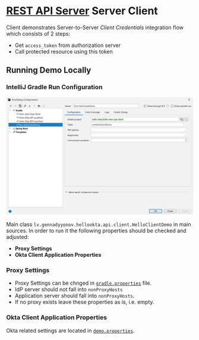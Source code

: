 # [REST API Server](../hello-okta-api/README.md) Server Client

Client demonstrates Server-to-Server _Client Credentials_ integration flow which consists of 2 steps:

- Get `access_token` from authorization server
- Call protected resource using this token

## Running Demo Locally

### IntelliJ Gradle Run Configuration

![IntelliJ Gradle Run Configuration](images/01-Gradle-Run-Configuration.PNG)

Main class `lv.gennadyyonov.hellookta.api.client.HelloClientDemo` in main sources.
In order to run it the following properties should be checked and adjusted:

- **Proxy Settings**
- **Okta Client Application Properties**

### Proxy Settings

- Proxy Settings can be chnged in [`gradle.properties`](../gradle.properties) file. 
- IdP server should not fall into `nonProxyHosts`
- Application server should fall into `nonProxyHosts`.
- If no proxy exists leave these properties as is, i.e. empty. 

### Okta Client Application Properties

Okta related settings are located in [`demo.properties`](src/main/resources/demo.properties).
